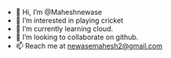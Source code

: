 - 👋 Hi, I’m @Maheshnewase
- 👀 I’m interested in playing cricket
- 🌱 I’m currently learning cloud.
- 💞️ I’m looking to collaborate on github.
- 📫 Reach me at newasemahesh2@gmail.com

<!---
Mahinewase/Mahinewase is a ✨ special ✨ repository because its `README.md` (this file) appears on your GitHub profile.
You can click the Preview link to take a look at your changes.
--->
